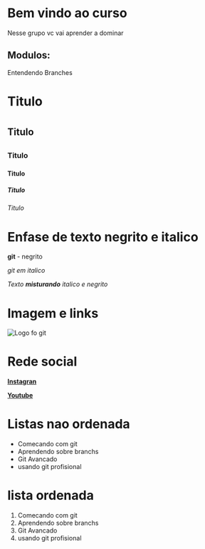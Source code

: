 # Bem vindo ao curso 
Nesse grupo vc vai aprender a dominar

## Modulos:

Entendendo Branches

# Titulo <h1>
## Titulo <h2>
### Titulo <h3>
#### Titulo <h4>
##### Titulo <h5>
###### Titulo <h6>


# Enfase de texto negrito e italico
**git**  - negrito

_git em italico_ 

_Texto **misturando** italico e negrito_

# Imagem e links

![Logo fo git](https://sujeitoprogramador.com/wp-content/uploads/2021/04/gitimage.png)

# Rede social
[**Instagran**](https://instagram.com/sujeitoprogramador)

[**Youtube**](https://youtube.com/sujeitoprogramador)



# Listas nao ordenada
* Comecando com git
* Aprendendo sobre branchs
* Git Avancado
* usando git profisional

# lista ordenada
1. Comecando com git
2. Aprendendo sobre branchs
3. Git Avancado
4. usando git profisional
